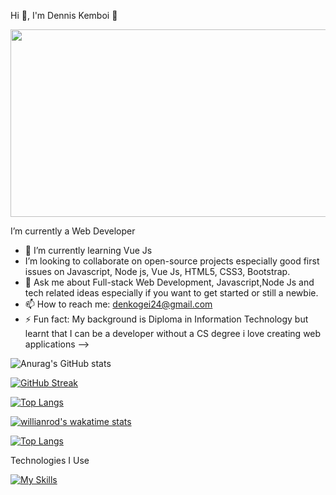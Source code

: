 Hi 👋, I'm Dennis Kemboi 🤝

  
  <img src="https://komarev.com/ghpvc/?username=Developer-Dennis&style=flat-square&color=blue" alt=""/>

  
  <div align="center">
  <img src="https://media.giphy.com/media/dWesBcTLavkZuG35MI/giphy.gif" width="600" height="300"/>
</div>

  I’m currently a Web Developer 
- 🌱 I’m currently learning Vue Js
- I’m looking to collaborate on open-source projects especially good first issues on Javascript, Node js, Vue Js, HTML5, CSS3, Bootstrap.
- 💬 Ask me about Full-stack Web Development, Javascript,Node Js and tech related ideas especially if you want to get started or still a newbie.
- 📫 How to reach me: denkogei24@gmail.com 
- ⚡ Fun fact: My background is Diploma in Information Technology but learnt that I can be a developer without a CS degree
i love creating web applications
-->







![Anurag's GitHub stats](https://github-readme-stats.vercel.app/api?username=Developer-Dennis&show_icons=true&theme=highcontrast)


[![GitHub Streak](https://streak-stats.demolab.com?user=Developer-Dennis&theme=highcontrast)](https://git.io/streak-stats)



[![Top Langs](https://github-readme-stats.vercel.app/api/top-langs/?username=Developer-Dennis&layout=compact)](https://github.com/anuraghazra/github-readme-stats&)



[![willianrod's wakatime stats](https://github-readme-stats.vercel.app/api/wakatime?username=DENKOGEI)](https://github.com/Developer-Dennis/github-readme-stats)

[![Top Langs](https://github-readme-stats.vercel.app/api/top-langs/?username=Developer-Dennis&layout=compact&theme=vision-friendly-dark)](https://github.com/anuraghazra/github-readme-stats)







Technologies I Use

[![My Skills](https://skills.thijs.gg/icons?i=html,css,javascript,nodejs,vue,mysql,ejs&theme=dark)](https://skills.thijs.gg)


